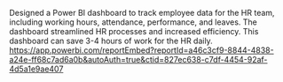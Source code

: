 Designed a Power BI dashboard to track employee data for the HR team, including working hours, attendance, performance, and leaves. The dashboard streamlined HR processes and increased efficiency. This dashboard can save 3-4 hours of work for the HR daily.
https://app.powerbi.com/reportEmbed?reportId=a46c3cf9-8844-4838-a24e-ff68c7ad6a0b&autoAuth=true&ctid=827ec638-c7df-4454-92af-4d5a1e9ae407
